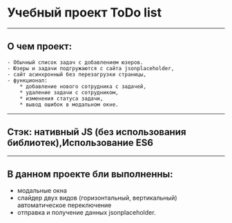 # Учебный проект ToDo list
____
## О чем проект:
	- Обычный список задач с добавлением юзеров.
	- Юзеры и задачи подгружаются с сайта jsonplaceholder,
	- сайт асинхронный без перезагрузки страницы,
	- функционал: 
		* добавление нового сотрудника с задачей,
		* удаление задачи с сотрудником,
		* изменения статуса задачи,
		* вывод ошибок в модальном окне.
____
## Стэк: нативный JS (без использования библиотек),Использование ES6
____
## В данном проекте бли выполненны:
- модальные окна
- слайдер двух видов (горизонтальный, вертикальный) автоматическое переключение
- отправка и получение данных jsonplaceholder.